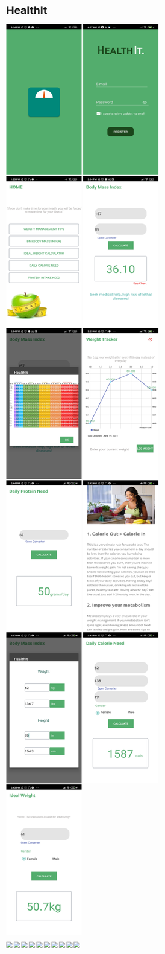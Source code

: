 # HealthIt

<img src= "images/Screenshot_2021-06-07-21-14-45-022_com.example.healthit.jpg" height = "400" width = "200">
<img src = "images/Screenshot_2021-12-06-04-07-11-047_com.example.healthit.jpg" height = "400" width = "200">
<img src= "images/s1.jpg" height = "400" width = "200">
<img src= "images/s2.jpg" height = "400" width = "200">
<img src= "images/s3.jpg" height = "400" width = "200">
<img src= "images/s9.jpg" height = "400" width = "200">
<img src= "images/s6.jpg" height = "400" width = "200">
<img src= "images/s8.jpg" height = "400" width = "200">
<img src= "images/s7.jpg" height = "400" width = "200">
<img src= "images/s5.jpg" height = "400" width = "200">
<img src= "images/s4.jpg" height = "400" width = "200">

![](images/filename%20Screenshot_2021-06-07-21-14-45-022_com.example.healthit.jpg)
![](images/filename%20s1.jpg)
![](images/filename%20s2.jpg)
![](images/filename%20s3.jpg)
![](images/filename%20s9.jpg)
![](images/filename%20s6.jpg)
![](images/filename%20s8.jpg)
![](images/filename%20s7.jpg)
![](images/filename%20s5.jpg)
![](images/filename%20s4.jpg)
